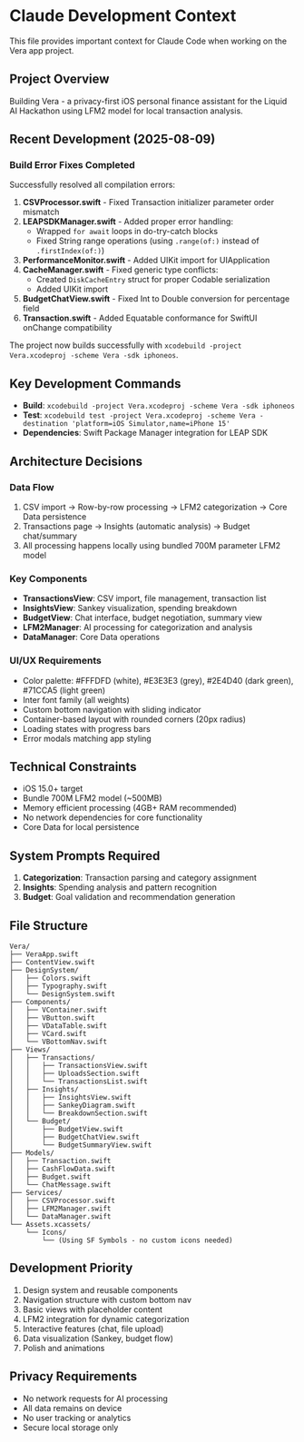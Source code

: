 # Claude Development Context

This file provides important context for Claude Code when working on the Vera app project.

## Project Overview
Building Vera - a privacy-first iOS personal finance assistant for the Liquid AI Hackathon using LFM2 model for local transaction analysis.

## Recent Development (2025-08-09)

### Build Error Fixes Completed
Successfully resolved all compilation errors:

1. **CSVProcessor.swift** - Fixed Transaction initializer parameter order mismatch
2. **LEAPSDKManager.swift** - Added proper error handling:
   - Wrapped `for await` loops in do-try-catch blocks
   - Fixed String range operations (using `.range(of:)` instead of `.firstIndex(of:)`)
3. **PerformanceMonitor.swift** - Added UIKit import for UIApplication
4. **CacheManager.swift** - Fixed generic type conflicts:
   - Created `DiskCacheEntry` struct for proper Codable serialization
   - Added UIKit import
5. **BudgetChatView.swift** - Fixed Int to Double conversion for percentage field
6. **Transaction.swift** - Added Equatable conformance for SwiftUI onChange compatibility

The project now builds successfully with `xcodebuild -project Vera.xcodeproj -scheme Vera -sdk iphoneos`.

## Key Development Commands
- **Build**: `xcodebuild -project Vera.xcodeproj -scheme Vera -sdk iphoneos`
- **Test**: `xcodebuild test -project Vera.xcodeproj -scheme Vera -destination 'platform=iOS Simulator,name=iPhone 15'`
- **Dependencies**: Swift Package Manager integration for LEAP SDK

## Architecture Decisions

### Data Flow
1. CSV import → Row-by-row processing → LFM2 categorization → Core Data persistence
2. Transactions page → Insights (automatic analysis) → Budget chat/summary
3. All processing happens locally using bundled 700M parameter LFM2 model

### Key Components
- **TransactionsView**: CSV import, file management, transaction list
- **InsightsView**: Sankey visualization, spending breakdown  
- **BudgetView**: Chat interface, budget negotiation, summary view
- **LFM2Manager**: AI processing for categorization and analysis
- **DataManager**: Core Data operations

### UI/UX Requirements
- Color palette: #FFFDFD (white), #E3E3E3 (grey), #2E4D40 (dark green), #71CCA5 (light green)
- Inter font family (all weights)
- Custom bottom navigation with sliding indicator
- Container-based layout with rounded corners (20px radius)
- Loading states with progress bars
- Error modals matching app styling

## Technical Constraints
- iOS 15.0+ target
- Bundle 700M LFM2 model (~500MB)
- Memory efficient processing (4GB+ RAM recommended)
- No network dependencies for core functionality
- Core Data for local persistence

## System Prompts Required
1. **Categorization**: Transaction parsing and category assignment
2. **Insights**: Spending analysis and pattern recognition  
3. **Budget**: Goal validation and recommendation generation

## File Structure
```
Vera/
├── VeraApp.swift
├── ContentView.swift
├── DesignSystem/
│   ├── Colors.swift
│   ├── Typography.swift
│   └── DesignSystem.swift
├── Components/
│   ├── VContainer.swift
│   ├── VButton.swift
│   ├── VDataTable.swift
│   ├── VCard.swift
│   └── VBottomNav.swift
├── Views/
│   ├── Transactions/
│   │   ├── TransactionsView.swift
│   │   ├── UploadsSection.swift
│   │   └── TransactionsList.swift
│   ├── Insights/
│   │   ├── InsightsView.swift
│   │   ├── SankeyDiagram.swift
│   │   └── BreakdownSection.swift
│   └── Budget/
│       ├── BudgetView.swift
│       ├── BudgetChatView.swift
│       └── BudgetSummaryView.swift
├── Models/
│   ├── Transaction.swift
│   ├── CashFlowData.swift
│   ├── Budget.swift
│   └── ChatMessage.swift
├── Services/
│   ├── CSVProcessor.swift
│   ├── LFM2Manager.swift
│   └── DataManager.swift
└── Assets.xcassets/
    └── Icons/
        └── (Using SF Symbols - no custom icons needed)
```

## Development Priority
1. Design system and reusable components
2. Navigation structure with custom bottom nav
3. Basic views with placeholder content
4. LFM2 integration for dynamic categorization
5. Interactive features (chat, file upload)
6. Data visualization (Sankey, budget flow)
7. Polish and animations

## Privacy Requirements
- No network requests for AI processing
- All data remains on device
- No user tracking or analytics
- Secure local storage only